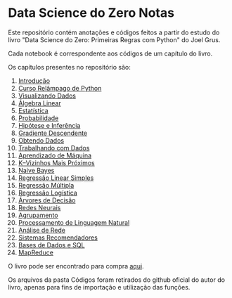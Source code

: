 # Data Science do Zero Notas

Este repositório contém anotações e códigos feitos a partir do estudo do livro "Data Science do Zero: Primeiras Regras com Python" do Joel Grus.

Cada notebook é correspondente aos códigos de um capítulo do livro.

Os capítulos presentes no repositório são:

1. [Introdução](https://github.com/acucenarodrigues1998/Data_Science_do_Zero_Notes/blob/master/Cap._01_-_Introdu%C3%A7%C3%A3o.ipynb)
2. [Curso Relâmpago de Python](https://github.com/acucenarodrigues1998/Data_Science_do_Zero_Notes/blob/master/Cap._02_-_Curso_Relampago_de_Python.ipynb)
3. [Visualizando Dados](https://github.com/acucenarodrigues1998/Data_Science_do_Zero_Notes/blob/master/Cap._03_-_Visualizando_Dados.ipynb)
4. [Álgebra Linear](https://github.com/acucenarodrigues1998/Data_Science_do_Zero_Notes/blob/master/Cap._04_-_Algebra_Linear.ipynb)
5. [Estatística](https://github.com/acucenarodrigues1998/Data_Science_do_Zero_Notes/blob/master/Cap._05_-_Estat%C3%ADstica.ipynb)
6. [Probabilidade](https://github.com/acucenarodrigues1998/Data_Science_do_Zero_Notes/blob/master/Cap._06_-_Probabilidade.ipynb)
7. [Hipótese e Inferência](https://github.com/acucenarodrigues1998/Data_Science_do_Zero_Notes/blob/master/Cap._07_-_Hipotese_e_Inferencia.ipynb)
8. [Gradiente Descendente](https://github.com/acucenarodrigues1998/Data_Science_do_Zero_Notes/blob/master/Cap._08_-_Gradiente_Descendente.ipynb)
9. [Obtendo Dados](https://github.com/acucenarodrigues1998/Data_Science_do_Zero_Notes/blob/master/Cap._09_-_Obtendo_Dados.ipynb)
10. [Trabalhando com Dados](https://github.com/acucenarodrigues1998/Data_Science_do_Zero_Notes/blob/master/Cap._10_-_Trabalhando_com_Dados.ipynb)
11. [Aprendizado de Máquina](https://github.com/acucenarodrigues1998/Data_Science_do_Zero_Notes/blob/master/Cap._11_-_Aprendizado_de_Maquina.ipynb)
12. [K–Vizinhos Mais Próximos](https://github.com/acucenarodrigues1998/Data_Science_do_Zero_Notes/blob/master/Cap._12_-_K-Vizinhos_Mais_Proximos.ipynb)
13. [Naive Bayes](https://github.com/acucenarodrigues1998/Data_Science_do_Zero_Notes/blob/master/Cap._13_-_Naive_Bayes.ipynb)
14. [Regressão Linear Simples](https://github.com/acucenarodrigues1998/Data_Science_do_Zero_Notes/blob/master/Cap._14_-_Regressao_Linear_Simples.ipynb)
15. [Regressão Múltipla]()
16. [Regressão Logística]()
17. [Árvores de Decisão]()
18. [Redes Neurais]()
19. [Agrupamento]()
20. [Processamento de Linguagem Natural]()
21. [Análise de Rede]()
22. [Sistemas Recomendadores]()
23. [Bases de Dados e SQL]()
24. [MapReduce]()

O livro pode ser encontrado para compra [aqui](https://www.amazon.com.br/Data-Science-zero-Joel-Grus/dp/857608998X/ref=sr_1_2?__mk_pt_BR=%C3%85M%C3%85%C5%BD%C3%95%C3%91&crid=182EXZ1EDW0FL&keywords=data+science+python&qid=1583857371&sprefix=data+s%2Caps%2C251&sr=8-2).

Os arquivos da pasta Códigos foram retirados do github oficial do autor do livro, apenas para fins de importação e utilização das funções. 
